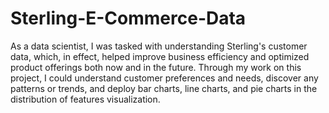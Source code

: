 # Sterling-E-Commerce-Data
As a data scientist, I was tasked with understanding Sterling's customer data, which, in effect, helped improve business efficiency and optimized product offerings both now and in the future. Through my work on this project, I could understand customer preferences and needs, discover any patterns or trends, and deploy bar charts, line charts, and pie charts in the distribution of features visualization.
